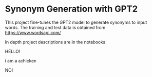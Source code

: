 # Synonym Generation with GPT2

This project fine-tunes the GPT2 model to generate synonyms to input words. The training and test data is obtained from https://www.wordsapi.com/

In depth project descriptions are in the notebooks

HELLO!

i am a achicken

NO!

